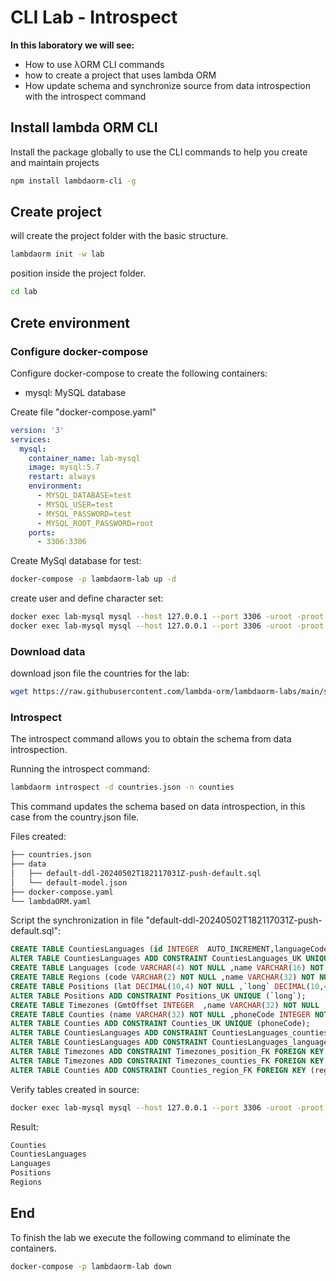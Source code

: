 # CLI Lab - Introspect

**In this laboratory we will see:**

- How to use λORM CLI commands
- how to create a project that uses lambda ORM
- How update schema and synchronize source from data introspection with the introspect command

## Install lambda ORM CLI

Install the package globally to use the CLI commands to help you create and maintain projects

```sh
npm install lambdaorm-cli -g
```

## Create project

will create the project folder with the basic structure.

```sh
lambdaorm init -w lab
```

position inside the project folder.

```sh
cd lab
```

## Crete environment

### Configure docker-compose

Configure docker-compose to create the following containers:

- mysql: MySQL database

Create file "docker-compose.yaml"

```yaml
version: '3'
services:
  mysql:
    container_name: lab-mysql
    image: mysql:5.7
    restart: always
    environment:
      - MYSQL_DATABASE=test
      - MYSQL_USER=test
      - MYSQL_PASSWORD=test
      - MYSQL_ROOT_PASSWORD=root
    ports:
      - 3306:3306
```

Create MySql database for test:

```sh
docker-compose -p lambdaorm-lab up -d
```

create user and define character set:

```sh
docker exec lab-mysql mysql --host 127.0.0.1 --port 3306 -uroot -proot -e "ALTER DATABASE test CHARACTER SET utf8 COLLATE utf8_general_ci;"
docker exec lab-mysql mysql --host 127.0.0.1 --port 3306 -uroot -proot -e "GRANT ALL ON *.* TO 'test'@'%' with grant option; FLUSH PRIVILEGES;"
```

### Download data

download json file the countries for the lab:

```sh
wget https://raw.githubusercontent.com/lambda-orm/lambdaorm-labs/main/source/countries/countries.json
```

### Introspect

The introspect command allows you to obtain the schema from data introspection.

Running the introspect command:

```sh
lambdaorm introspect -d countries.json -n counties
```

This command updates the schema based on data introspection, in this case from the country.json file.

Files created:

```sh
├── countries.json
├── data
│   ├── default-ddl-20240502T182117031Z-push-default.sql
│   └── default-model.json
├── docker-compose.yaml
└── lambdaORM.yaml
```

Script the synchronization in file "default-ddl-20240502T182117031Z-push-default.sql":

```sql
CREATE TABLE CountiesLanguages (id INTEGER  AUTO_INCREMENT,languageCode VARCHAR(4) NOT NULL ,countyName VARCHAR(32) NOT NULL ,CONSTRAINT CountiesLanguages_PK PRIMARY KEY (id));
ALTER TABLE CountiesLanguages ADD CONSTRAINT CountiesLanguages_UK UNIQUE (countyName,languageCode);
CREATE TABLE Languages (code VARCHAR(4) NOT NULL ,name VARCHAR(16) NOT NULL ,CONSTRAINT Languages_PK PRIMARY KEY (code));
CREATE TABLE Regions (code VARCHAR(2) NOT NULL ,name VARCHAR(32) NOT NULL ,CONSTRAINT Regions_PK PRIMARY KEY (code));
CREATE TABLE Positions (lat DECIMAL(10,4) NOT NULL ,`long` DECIMAL(10,4) NOT NULL ,CONSTRAINT Positions_PK PRIMARY KEY (lat));
ALTER TABLE Positions ADD CONSTRAINT Positions_UK UNIQUE (`long`);
CREATE TABLE Timezones (GmtOffset INTEGER  ,name VARCHAR(32) NOT NULL ,positionLat DECIMAL(10,4) NOT NULL ,countyName VARCHAR(32) NOT NULL ,CONSTRAINT Timezones_PK PRIMARY KEY (name));
CREATE TABLE Counties (name VARCHAR(32) NOT NULL ,phoneCode INTEGER NOT NULL ,priority INTEGER NOT NULL ,regionCode VARCHAR(2) NOT NULL ,CONSTRAINT Counties_PK PRIMARY KEY (name));
ALTER TABLE Counties ADD CONSTRAINT Counties_UK UNIQUE (phoneCode);
ALTER TABLE CountiesLanguages ADD CONSTRAINT CountiesLanguages_counties_FK FOREIGN KEY (countyName) REFERENCES Counties (name);
ALTER TABLE CountiesLanguages ADD CONSTRAINT CountiesLanguages_languages_FK FOREIGN KEY (languageCode) REFERENCES Languages (code);
ALTER TABLE Timezones ADD CONSTRAINT Timezones_position_FK FOREIGN KEY (positionLat) REFERENCES Positions (lat);
ALTER TABLE Timezones ADD CONSTRAINT Timezones_counties_FK FOREIGN KEY (countyName) REFERENCES Counties (name);
ALTER TABLE Counties ADD CONSTRAINT Counties_region_FK FOREIGN KEY (regionCode) REFERENCES Regions (code);
```

Verify tables created in source:

```sh
docker exec lab-mysql mysql --host 127.0.0.1 --port 3306 -uroot -proot -e "use test;show tables;"
```

Result:

```sh
Counties
CountiesLanguages
Languages
Positions
Regions
```

## End

To finish the lab we execute the following command to eliminate the containers.

```sh
docker-compose -p lambdaorm-lab down
```
